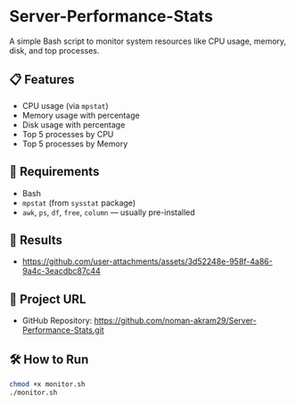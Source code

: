 # Server-Performance-Stats
A simple Bash script to monitor system resources like CPU usage, memory, disk, and top processes.

## 📋 Features

- CPU usage (via `mpstat`)
- Memory usage with percentage
- Disk usage with percentage
- Top 5 processes by CPU
- Top 5 processes by Memory

## 🚀 Requirements

- Bash
- `mpstat` (from `sysstat` package)
- `awk`, `ps`, `df`, `free`, `column` — usually pre-installed

## 📸 Results

- https://github.com/user-attachments/assets/3d52248e-958f-4a86-9a4c-3eacdbc87c44


## 🔗 Project URL

- GitHub Repository: https://github.com/noman-akram29/Server-Performance-Stats.git


## 🛠️ How to Run

```bash
chmod +x monitor.sh
./monitor.sh

